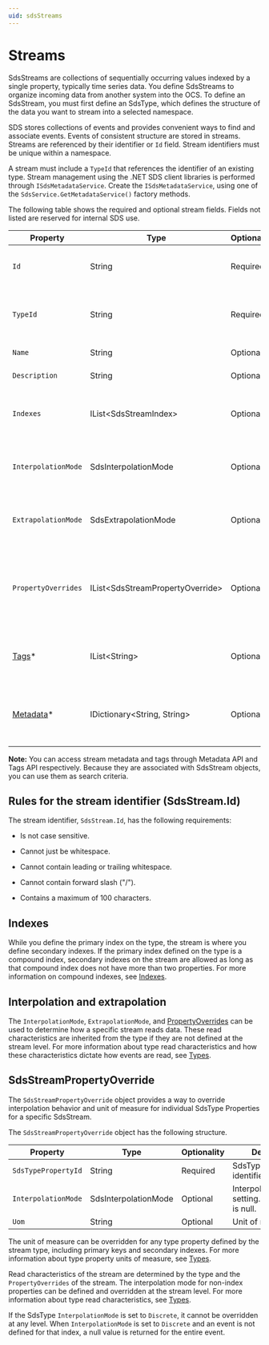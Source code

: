 ```yaml
---
uid: sdsStreams
---
```


# Streams

SdsStreams are collections of sequentially occurring values indexed by a single property, typically time series data. You define SdsStreams to organize incoming data from another system into the OCS. To define an SdsStream, you must first define an SdsType, which defines the structure of the data you want to stream into a selected namespace.

SDS stores collections of events and provides convenient ways to find and associate events. Events of consistent structure are stored in streams. Streams are referenced by their identifier or `Id` field. Stream identifiers must be unique within a namespace.

A stream must include a `TypeId` that references the identifier of an existing type. Stream management using the .NET SDS client libraries is performed through `ISdsMetadataService`. Create the `ISdsMetadataService`, using one of the `SdsService.GetMetadataService()` factory methods.

The following table shows the required and optional stream fields. Fields not listed are reserved
for internal SDS use.

| Property          | Type                             | Optionality | Searchable | Details |
|-------------------|----------------------------------|-------------|------------|---------|
| `Id`                | String                           | Required    | Yes		  | An identifier for referencing the stream |
| `TypeId`            | String                           | Required    | Yes		  | The SdsType identifier of the type to be used for this stream |
| `Name`              | String                           | Optional    | Yes		  | Friendly name |
| `Description`       | String                           | Optional    | Yes		  | Description text |
| `Indexes`           | IList\<SdsStreamIndex\>            | Optional    | No		  | Used to define secondary indexes for stream |
| `InterpolationMode` | SdsInterpolationMode             | Optional    | No		  | Interpolation setting of the stream. Default is null. |
| `ExtrapolationMode` | SdsExtrapolationMode             | Optional    | No		  | Extrapolation setting of the stream. Default is null. |
| `PropertyOverrides` | IList\<SdsStreamPropertyOverride\> | Optional    | No		  | Used to define unit of measure and interpolation mode overrides for a stream. |
| [Tags](xref:sds-streams-tags)*		| IList\<String\>					| Optional    | Yes		  | A list of tags denoting special attributes or categories.|
| [Metadata](xref:sds-streams-metadata)*	| IDictionary\<String, String\>	| Optional    | Yes		  | A dictionary of string keys and associated string values.  |

**Note:** You can access stream metadata and tags through Metadata API and Tags API respectively. Because they are associated with SdsStream objects, you can use them as search criteria.

## Rules for the stream identifier (SdsStream.Id)

The stream identifier, `SdsStream.Id`, has the following requirements:

- Is not case sensitive.

- Cannot just be whitespace.

- Cannot contain leading or trailing whitespace.

- Cannot contain forward slash ("/").

- Contains a maximum of 100 characters.

## Indexes

While you define the primary index on the type, the stream is where you define secondary indexes.
If the primary index defined on the type is a compound index, secondary indexes on the stream are allowed as long as that compound index does not have more than two properties. For more information on compound indexes, see [Indexes](xref:sdsIndexes#compound-indexes). 

## Interpolation and extrapolation

The `InterpolationMode`, `ExtrapolationMode`, and [PropertyOverrides](#propertyoverrides) can be used to determine how a specific stream reads data. These read characteristics are inherited from the type if they are not defined at the stream level. For more information about type read characteristics and how these characteristics dictate how events are read, see [Types](xref:sdsTypes).

## SdsStreamPropertyOverride

The `SdsStreamPropertyOverride` object provides a way to override interpolation behavior and unit of measure for individual SdsType Properties for a specific SdsStream.

The `SdsStreamPropertyOverride` object has the following structure.

| Property          | Type                 | Optionality | Details |
|-------------------|----------------------|-------------|---------|
| `SdsTypePropertyId` | String               | Required    | SdsTypeProperty identifier. |
| `InterpolationMode` | SdsInterpolationMode | Optional    | Interpolation setting. Default is null. |
| `Uom`               | String               | Optional    | Unit of measure. |

The unit of measure can be overridden for any type property defined by the stream type, including primary keys and secondary indexes. For more information about type property units of measure, see [Types](xref:sdsTypes).

Read characteristics of the stream are determined by the type and the `PropertyOverrides` of the stream. The interpolation mode for non-index properties can be defined and overridden at the stream level. For more information about type read characteristics, see [Types](xref:sdsTypes).

If the SdsType `InterpolationMode` is set to `Discrete`, it cannot be overridden at any level. When `InterpolationMode` is set to `Discrete` and an event is not defined for that index, a null value is returned for the entire event.
